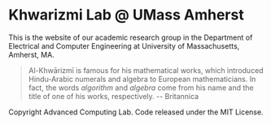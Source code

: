 # Khwarizmi Lab @ UMass Amherst

This is the website of our academic research group in the Department of Electrical and Computer Engineering at University of Massachusetts, Amherst, MA.

> Al-Khwārizmī is famous for his mathematical works, which introduced Hindu-Arabic numerals and algebra to European mathematicians. In fact, the words *algorithm* and *algebra* come from his name and the title of one of his works, respectively. -- Britannica


Copyright Advanced Computing Lab. Code released under the MIT License.

